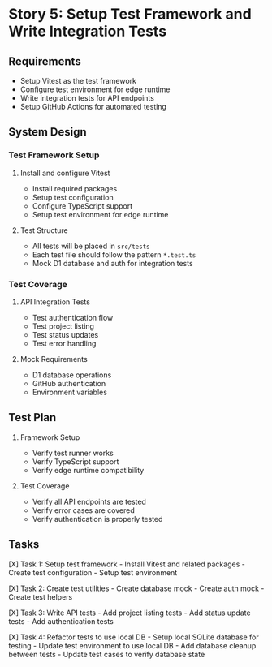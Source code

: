 # Story 5: Setup Test Framework and Write Integration Tests

## Requirements
- Setup Vitest as the test framework
- Configure test environment for edge runtime
- Write integration tests for API endpoints
- Setup GitHub Actions for automated testing

## System Design

### Test Framework Setup
1. Install and configure Vitest
   - Install required packages
   - Setup test configuration
   - Configure TypeScript support
   - Setup test environment for edge runtime

2. Test Structure
   - All tests will be placed in `src/tests`
   - Each test file should follow the pattern `*.test.ts`
   - Mock D1 database and auth for integration tests

### Test Coverage
1. API Integration Tests
   - Test authentication flow
   - Test project listing
   - Test status updates
   - Test error handling

2. Mock Requirements
   - D1 database operations
   - GitHub authentication
   - Environment variables

## Test Plan
1. Framework Setup
   - Verify test runner works
   - Verify TypeScript support
   - Verify edge runtime compatibility

2. Test Coverage
   - Verify all API endpoints are tested
   - Verify error cases are covered
   - Verify authentication is properly tested

## Tasks
[X] Task 1: Setup test framework
    - Install Vitest and related packages
    - Create test configuration
    - Setup test environment

[X] Task 2: Create test utilities
    - Create database mock
    - Create auth mock
    - Create test helpers

[X] Task 3: Write API tests
    - Add project listing tests
    - Add status update tests
    - Add authentication tests

[X] Task 4: Refactor tests to use local DB
    - Setup local SQLite database for testing
    - Update test environment to use local DB
    - Add database cleanup between tests
    - Update test cases to verify database state